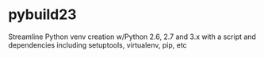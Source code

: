 # pybuild23
Streamline Python venv creation w/Python 2.6, 2.7 and 3.x with a script and dependencies including setuptools, virtualenv, pip, etc
